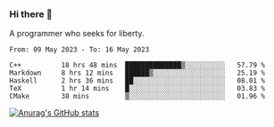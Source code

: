 ### Hi there 👋

<!--
**shejialuo/shejialuo** is a ✨ _special_ ✨ repository because its `README.md` (this file) appears on your GitHub profile.

Here are some ideas to get you started:

- 🔭 I’m currently working on ...
- 🌱 I’m currently learning ...
- 👯 I’m looking to collaborate on ...
- 🤔 I’m looking for help with ...
- 💬 Ask me about ...
- 📫 How to reach me: ...
- 😄 Pronouns: ...
- ⚡ Fun fact: ...
-->

A programmer who seeks for liberty.

<!--START_SECTION:waka-->

```text
From: 09 May 2023 - To: 16 May 2023

C++          18 hrs 48 mins  ██████████████▒░░░░░░░░░░   57.79 %
Markdown     8 hrs 12 mins   ██████▒░░░░░░░░░░░░░░░░░░   25.19 %
Haskell      2 hrs 36 mins   ██░░░░░░░░░░░░░░░░░░░░░░░   08.01 %
TeX          1 hr 14 mins    █░░░░░░░░░░░░░░░░░░░░░░░░   03.83 %
CMake        38 mins         ▒░░░░░░░░░░░░░░░░░░░░░░░░   01.96 %
```

<!--END_SECTION:waka-->

[![Anurag's GitHub stats](https://github-readme-stats.vercel.app/api?username=shejialuo&show_icons=true&theme=dracula)](https://github.com/anuraghazra/github-readme-stats)
